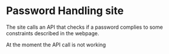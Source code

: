 # Password Handling site
The site calls an API that checks if a password complies to some constraints described in the webpage.

At the moment the API call is not working
